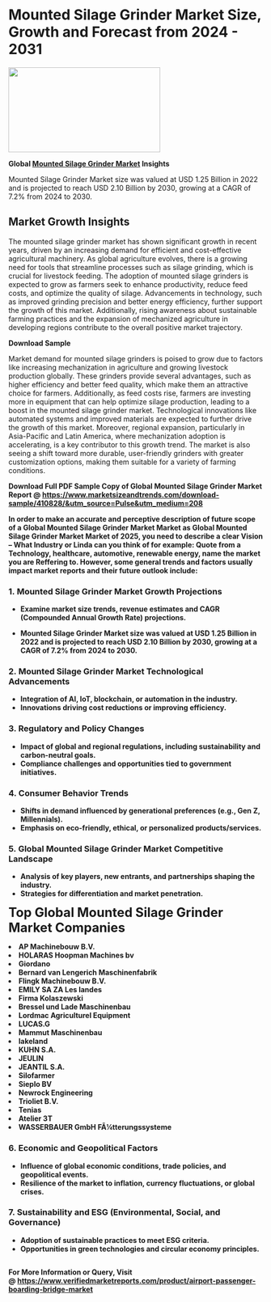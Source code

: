 <H1>Mounted Silage Grinder Market Size, Growth and Forecast from 2024 - 2031</H1><img class="aligncenter size-medium wp-image-584254" src="https://thirdeyenews.in/wp-content/uploads/2024/09/Global-Market-Research-300x168.jpeg" alt="" width="300" height="168" /><p><strong>Global&nbsp;<a href="https://www.marketsizeandtrends.com/download-sample/410828/&amp;utm_source=Pulse&amp;utm_medium=208">Mounted Silage Grinder Market</a> Insights</strong></p><p>Mounted Silage Grinder Market size was valued at USD 1.25 Billion in 2022 and is projected to reach USD 2.10 Billion by 2030, growing at a CAGR of 7.2% from 2024 to 2030.</p><p><h2>Market Growth Insights</h2> <p>The mounted silage grinder market has shown significant growth in recent years, driven by an increasing demand for efficient and cost-effective agricultural machinery. As global agriculture evolves, there is a growing need for tools that streamline processes such as silage grinding, which is crucial for livestock feeding. The adoption of mounted silage grinders is expected to grow as farmers seek to enhance productivity, reduce feed costs, and optimize the quality of silage. Advancements in technology, such as improved grinding precision and better energy efficiency, further support the growth of this market. Additionally, rising awareness about sustainable farming practices and the expansion of mechanized agriculture in developing regions contribute to the overall positive market trajectory.</p> <p><strong>Download Sample</strong></p> <p>Market demand for mounted silage grinders is poised to grow due to factors like increasing mechanization in agriculture and growing livestock production globally. These grinders provide several advantages, such as higher efficiency and better feed quality, which make them an attractive choice for farmers. Additionally, as feed costs rise, farmers are investing more in equipment that can help optimize silage production, leading to a boost in the mounted silage grinder market. Technological innovations like automated systems and improved materials are expected to further drive the growth of this market. Moreover, regional expansion, particularly in Asia-Pacific and Latin America, where mechanization adoption is accelerating, is a key contributor to this growth trend. The market is also seeing a shift toward more durable, user-friendly grinders with greater customization options, making them suitable for a variety of farming conditions.</p> <p><strong></p><p><span class=""><strong>Download Full PDF Sample Copy of Global Mounted Silage Grinder Market Report</strong> @ <a href="https://www.marketsizeandtrends.com/download-sample/410828/&amp;utm_source=Pulse&amp;utm_medium=208" target="_blank">https://www.marketsizeandtrends.com/download-sample/410828/&amp;utm_source=Pulse&amp;utm_medium=208</a></span></p><p>In order to make an accurate and perceptive description of future scope of a Global&nbsp;Mounted Silage Grinder Market Market as Global&nbsp;Mounted Silage Grinder Market Market of 2025, you need to describe a clear Vision &ndash; What Industry or Linda can you think of for example: Quote from a Technology, healthcare, automotive, renewable energy, name the market you are Reffering to. However, some general trends and factors usually impact market reports and their future outlook include:</p><h3>1.&nbsp;<strong>Mounted Silage Grinder Market Growth Projections</strong></h3><ul><li>Examine market size trends, revenue estimates and CAGR (Compounded Annual Growth Rate) projections.</li><li><p>Mounted Silage Grinder Market size was valued at USD 1.25 Billion in 2022 and is projected to reach USD 2.10 Billion by 2030, growing at a CAGR of 7.2% from 2024 to 2030.</p></li></ul><h3>2.&nbsp;<strong>Mounted Silage Grinder Market Technological Advancements</strong></h3><ul><li>Integration of AI, IoT, blockchain, or automation in the industry.</li><li>Innovations driving cost reductions or improving efficiency.</li></ul><h3>3.&nbsp;<strong>Regulatory and Policy Changes</strong></h3><ul><li>Impact of global and regional regulations, including sustainability and carbon-neutral goals.</li><li>Compliance challenges and opportunities tied to government initiatives.</li></ul><h3>4.&nbsp;<strong>Consumer Behavior Trends</strong></h3><ul><li>Shifts in demand influenced by generational preferences (e.g., Gen Z, Millennials).</li><li>Emphasis on eco-friendly, ethical, or personalized products/services.</li></ul><h3>5.&nbsp;<strong>Global Mounted Silage Grinder Market Competitive Landscape</strong></h3><ul><li>Analysis of key players, new entrants, and partnerships shaping the industry.</li><li>Strategies for differentiation and market penetration.</li></ul><p data-pm-slice="1 1 []"><span style="color: inherit; font-family: inherit; font-size: 25px;">Top Global Mounted Silage Grinder Market Companies</span></p><div class="" data-test-id=""><p><li>AP Machinebouw B.V.</li><li> HOLARAS Hoopman Machines bv</li><li> Giordano</li><li> Bernard van Lengerich Maschinenfabrik</li><li> Flingk Machinebouw B.V.</li><li> EMILY SA ZA Les landes</li><li> Firma Kolaszewski</li><li> Bressel und Lade Maschinenbau</li><li> Lordmac Agriculturel Equipment</li><li> LUCAS.G</li><li> Mammut Maschinenbau</li><li> lakeland</li><li> KUHN S.A.</li><li> JEULIN</li><li> JEANTIL S.A.</li><li> Silofarmer</li><li> Sieplo BV</li><li> Newrock Engineering</li><li> Trioliet B.V.</li><li> Tenias</li><li> Atelier 3T</li><li> WASSERBAUER GmbH FÃ¼tterungssysteme</li></p></div><h3>6.&nbsp;<strong>Economic and Geopolitical Factors</strong></h3><ul><li>Influence of global economic conditions, trade policies, and geopolitical events.</li><li>Resilience of the market to inflation, currency fluctuations, or global crises.</li></ul><h3>7.&nbsp;<strong>Sustainability and ESG (Environmental, Social, and Governance)</strong></h3><ul><li>Adoption of sustainable practices to meet ESG criteria.</li><li>Opportunities in green technologies and circular economy principles.</li></ul><h2><strong style="font-size: 14px;">For More Information or Query, Visit @&nbsp;</strong><a style="background-color: #ffffff; font-size: 14px;" href="https://www.marketsizeandtrends.com/report/mounted-silage-grinder-market/" target="_blank">https://www.verifiedmarketreports.com/product/airport-passenger-boarding-bridge-market</a></h2>
